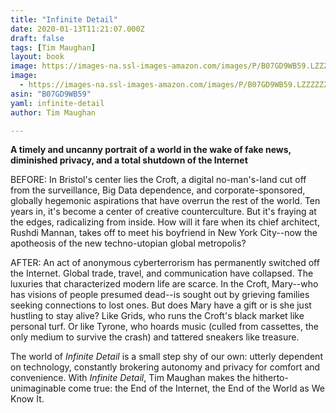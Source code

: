 ```yaml
---
title: "Infinite Detail"
date: 2020-01-13T11:21:07.000Z
draft: false
tags: [Tim Maughan]
layout: book
image: https://images-na.ssl-images-amazon.com/images/P/B07GD9WB59.LZZZZZZZ.jpg
image: 
  - https://images-na.ssl-images-amazon.com/images/P/B07GD9WB59.LZZZZZZZ.jpg
asin: "B07GD9WB59"
yaml: infinite-detail
author: Tim Maughan

---
```


**A timely and uncanny portrait of a world in the wake of fake news, diminished privacy, and a total shutdown of the Internet**  
  
BEFORE: In Bristol's center lies the Croft, a digital no-man's-land cut off from the surveillance, Big Data dependence, and corporate-sponsored, globally hegemonic aspirations that have overrun the rest of the world. Ten years in, it's become a center of creative counterculture. But it's fraying at the edges, radicalizing from inside. How will it fare when its chief architect, Rushdi Mannan, takes off to meet his boyfriend in New York City--now the apotheosis of the new techno-utopian global metropolis?  
  
AFTER: An act of anonymous cyberterrorism has permanently switched off the Internet. Global trade, travel, and communication have collapsed. The luxuries that characterized modern life are scarce. In the Croft, Mary--who has visions of people presumed dead--is sought out by grieving families seeking connections to lost ones. But does Mary have a gift or is she just hustling to stay alive? Like Grids, who runs the Croft's black market like personal turf. Or like Tyrone, who hoards music (culled from cassettes, the only medium to survive the crash) and tattered sneakers like treasure.  
  
The world of *Infinite Detail* is a small step shy of our own: utterly dependent on technology, constantly brokering autonomy and privacy for comfort and convenience. With *Infinite Detail*, Tim Maughan makes the hitherto-unimaginable come true: the End of the Internet, the End of the World as We Know It.